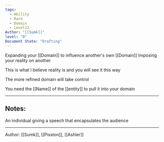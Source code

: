 ```yaml
---
tags:
  - Ability
  - Rare
  - Domain
  - Level12
Author: "[[Sumk]]"
level: "0"
Document State: "Drafting"
---
```

Expanding your [[Domain]] to influence another's own [[Domain]]
Imposing your reality on another

This is what I believe reality is and you will see it this way

The more refined domain will take control

You need the [[Name]] of the [[entity]] to pull it into your domain
- - - 
## Notes:
An individual giving a speech that encapsulates the audience 
- - -
Author: [[Sumk]], [[Pisston]], [[Ashler]]